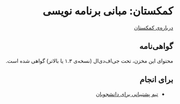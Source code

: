 <div dir="rtl">

# کمکستان: مبانی برنامه نویسی

[درباره‌ی کمکستان](https://github.com/comakestan/about)

## گواهی‌نامه

محتوای این مخزن، تحت جی‌اف‌دی‌ال (نسخه‌ی ۱.۳ یا بالاتر) گواهی شده است.

## برای انجام

-   <a href="https://github.com/komakestan/fundamentals-of-programming/blob/master/docs/fa/support-team.md">تیم پشتیبانی برای دانشجویان</a>

</div>


